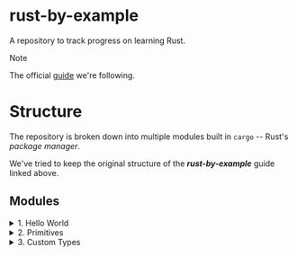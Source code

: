 # rust-by-example
A repository to track progress on learning Rust.

> [!NOTE]
> The official [guide](https://doc.rust-lang.org/rust-by-example/index.html) we're following.

# Structure
The repository is broken down into multiple modules built in `cargo` -- Rust's *package manager*. 

We've tried to keep the original structure of the ***rust-by-example*** guide linked above.

## Modules
<details>
<summary>1. Hello World</summary>

- [hello-world program](./1-hello-world/hello-world/)
- [Formatted print](./1-hello-world/formatted-print/)
- [Formatted Debug](./1-hello-world/formatted-debug/)
- [Formatted Display](./1-hello-world/formatted-display/)
    - [Testcase: List](./1-hello-world/formatted-display/src/main.rs#L32-L52)
</details>

<details>
<summary>2. Primitives</summary>

- [Primitives](./2-primitives/primitives)
- [Literals and Operators](./2-primitives/literals-and-operators/)
- [Tuples](./2-primitives/tuples)
- [Arrays and Slices](./2-primitives/arrays-and-slices/)
</details>

<details>
<summary>3. Custom Types</summary>

- [Structures](./3-custom-types/structures/)
    - [Testcase: Rectangle area](./3-custom-types/structures/src/main.rs#L72-L79)
- [Enums](./3-custom-types/enums/)
    - [Definition](./3-custom-types/enums/definition/)
    - [Use](./3-custom-types/enums/use-scoping/)
    - [C-like](./3-custom-types/enums/c-like/)
    - [Testcase: linked-list](./3-custom-types/enums/testcase-linked-list/)
- [Constants](./3-custom-types/constants/)
</details>
